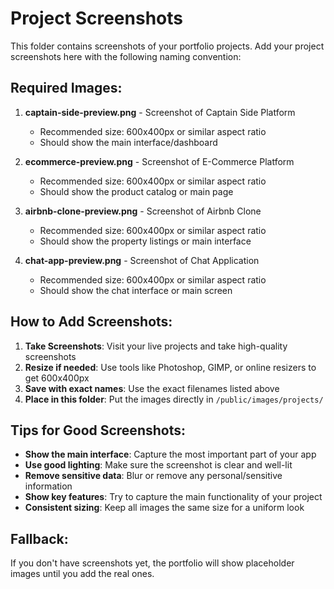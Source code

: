 # Project Screenshots

This folder contains screenshots of your portfolio projects. Add your project screenshots here with the following naming convention:

## Required Images:

1. **captain-side-preview.png** - Screenshot of Captain Side Platform
   - Recommended size: 600x400px or similar aspect ratio
   - Should show the main interface/dashboard

2. **ecommerce-preview.png** - Screenshot of E-Commerce Platform
   - Recommended size: 600x400px or similar aspect ratio
   - Should show the product catalog or main page

3. **airbnb-clone-preview.png** - Screenshot of Airbnb Clone
   - Recommended size: 600x400px or similar aspect ratio
   - Should show the property listings or main interface

4. **chat-app-preview.png** - Screenshot of Chat Application
   - Recommended size: 600x400px or similar aspect ratio
   - Should show the chat interface or main screen

## How to Add Screenshots:

1. **Take Screenshots**: Visit your live projects and take high-quality screenshots
2. **Resize if needed**: Use tools like Photoshop, GIMP, or online resizers to get 600x400px
3. **Save with exact names**: Use the exact filenames listed above
4. **Place in this folder**: Put the images directly in `/public/images/projects/`

## Tips for Good Screenshots:

- **Show the main interface**: Capture the most important part of your app
- **Use good lighting**: Make sure the screenshot is clear and well-lit
- **Remove sensitive data**: Blur or remove any personal/sensitive information
- **Show key features**: Try to capture the main functionality of your project
- **Consistent sizing**: Keep all images the same size for a uniform look

## Fallback:

If you don't have screenshots yet, the portfolio will show placeholder images until you add the real ones.
